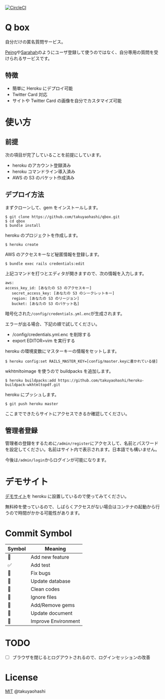 [![CircleCI](https://circleci.com/gh/takuyaohashi/qbox/tree/master.svg?style=svg)](https://circleci.com/gh/takuyaohashi/qbox/tree/master)

# Q box

自分だけの匿名質問サービス。

[Peing](https://peing.net)や[Sarahah](https://www.sarahah.com/)のようにユーザ登録して使うのではなく、自分専用の質問を受けられるサービスです。

## 特徴

- 簡単に Heroku にデプロイ可能
- Twitter Card 対応
- サイトや Twitter Card の画像を自分でカスタマイズ可能

# 使い方
## 前提

次の項目が完了していることを前提にしています。

- heroku のアカウント登録済み
- heroku コマンドライン導入済み
- AWS の S3 のバケット作成済み

## デプロイ方法

まずクローンして、gem をインストールします。

```
$ git clone https://github.com/takuyaohashi/qbox.git
$ cd qbox
$ bundle install
```

heroku のプロジェクトを作成します。

```
$ heroku create
```

AWS のアクセスキーなど秘匿情報を登録します。

```
$ bundle exec rails credentials:edit
```

上記コマンドを打つとエディタが開きますので、次の情報を入力します。

```
aws:                                                                                                                                                                            access_key_id: [あなたの S3 のアクセスキー]
   secret_access_key: [あなたの S3 のシークレットキー]
   region: [あなたの S3 のリージョン]
   bucket: [あなたの S3 のバケット名]
```

暗号化された`/config/credentials.yml.enc`が生成されます。

エラーが出る場合、下記の順で試してください。

 - /config/credentials.yml.enc を削除する
 - export EDITOR=vim を実行する

heroku の環境変数にマスターキーの情報をセットします。

```
$ heroku config:set RAILS_MASTER_KEY=[config/master.keyに書かれている値]
```

wkhtmltoimage を使うので buildpacks を追加します。

```
$ heroku buildpacks:add https://github.com/takuyaohashi/heroku-buildpack-wkhtmltopdf.git
```

heroku にプッシュします。

```
$ git push heroku master
```

ここまでできたらサイトにアクセスできるか確認してください。

## 管理者登録

管理者の登録をするために`/admin/register`にアクセスして、名前とパスワードを設定してください。名前はサイト内で表示されます。日本語でも構いません。

今後は`/admin/login`からログインが可能になります。

# デモサイト

[デモサイト](https://polar-shore-44843.herokuapp.com/)を heroku に設置しているので使ってみてください。

無料枠を使っているので、しばらくアクセスがない場合はコンテナの起動から行うので時間がかかる可能性があります。

# Commit Symbol

|Symbol  |Meaning  |
|---|---|
|:muscle:| Add new feature |
|:white_check_mark:| Add test |
|:bug:| Fix bugs |
|:closed_book:| Update database |
|:lipstick:| Clean codes |
|:see_no_evil:| Ignore files |
|:gem:| Add/Remove gems |
|:memo:| Update document |
|:wrench:| Improve Environment |

# TODO

- [ ] ブラウザを閉じるとログアウトされるので、ログインセッションの改善

# License

[MIT](https://github.com/takuyaohashi/qbox/blob/master/LICENSE) @takuyaohashi
